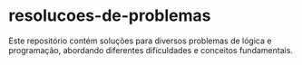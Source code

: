 # resolucoes-de-problemas
Este repositório contém soluções para diversos problemas de lógica e programação, abordando diferentes dificuldades e conceitos fundamentais.
